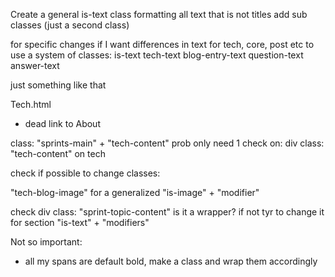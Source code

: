<!--? CSS CHANGES ---------------- -->

Create a general is-text class
formatting all text that is not titles
add sub classes (just a second class)

for specific changes if I want differences in text for tech, core, post etc
to use a system of classes:
is-text
tech-text
blog-entry-text
question-text
answer-text

just something like that 


<!-- ^ TECH.HTML OBSERVATIONS -->

Tech.html
  - dead link to About   

class: "sprints-main" + "tech-content" prob only need 1
  check on: div class: "tech-content" on tech

check if possible to change classes: 

"tech-blog-image" for a generalized "is-image" + "modifier"

check div class: "sprint-topic-content"  is it a wrapper?
if not tyr to change it for section "is-text" + "modifiers"













Not so important:


- all my spans are default bold, make a class and wrap them accordingly